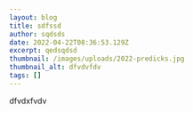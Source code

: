 ```yaml
---
layout: blog
title: sdfssd
author: sqdsds
date: 2022-04-22T08:36:53.129Z
excerpt: qedsqdsd
thumbnail: /images/uploads/2022-predicks.jpg
thumbnail_alt: dfvdvfdv
tags: []
---
```

dfvdxfvdv